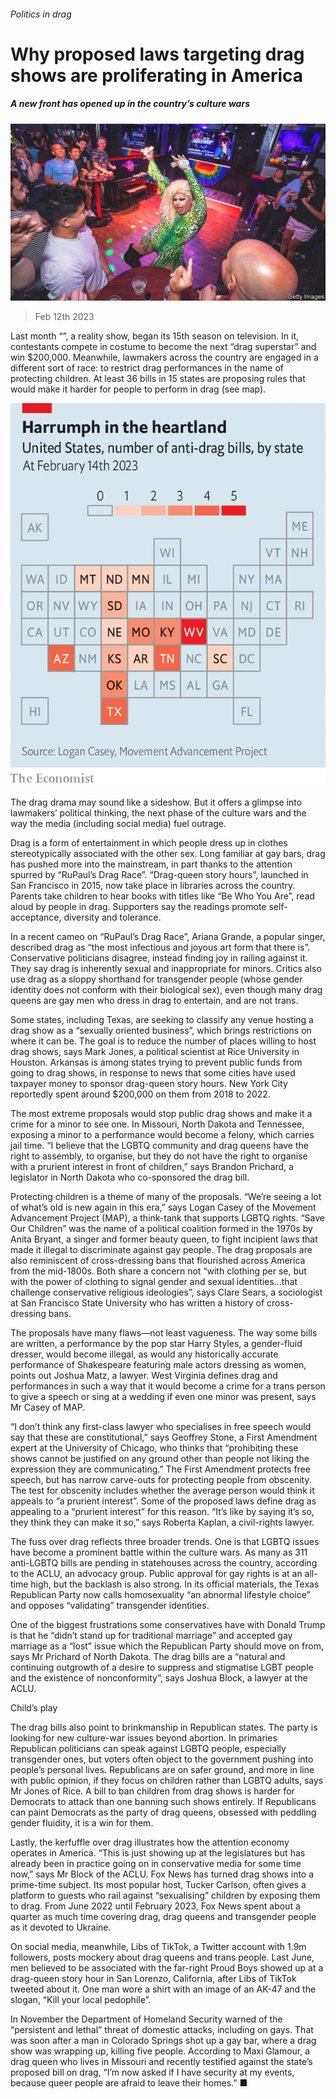 ###### Politics in drag

# Why proposed laws targeting drag shows are proliferating in America 

##### A new front has opened up in the country’s culture wars 

![image](images/20230218_USP001.jpg) 

> Feb 12th 2023 

Last month “”, a reality show, began its 15th season on television. In it, contestants compete in costume to become the next “drag superstar” and win $200,000. Meanwhile, lawmakers across the country are engaged in a different sort of race: to restrict drag performances in the name of protecting children. At least 36 bills in 15 states are proposing rules that would make it harder for people to perform in drag (see map).

![image](images/20230218_USM969.png) 


The drag drama may sound like a sideshow. But it offers a glimpse into lawmakers’ political thinking, the next phase of the culture wars and the way the media (including social media) fuel outrage.

Drag is a form of entertainment in which people dress up in clothes stereotypically associated with the other sex. Long familiar at gay bars, drag has pushed more into the mainstream, in part thanks to the attention spurred by “RuPaul’s Drag Race”. “Drag-queen story hours”, launched in San Francisco in 2015, now take place in libraries across the country. Parents take children to hear books with titles like “Be Who You Are”, read aloud by people in drag. Supporters say the readings promote self-acceptance, diversity and tolerance.

In a recent cameo on “RuPaul’s Drag Race”, Ariana Grande, a popular singer, described drag as “the most infectious and joyous art form that there is”. Conservative politicians disagree, instead finding joy in railing against it. They say drag is inherently sexual and inappropriate for minors. Critics also use drag as a sloppy shorthand for transgender people (whose gender identity does not conform with their biological sex), even though many drag queens are gay men who dress in drag to entertain, and are not trans. 

Some states, including Texas, are seeking to classify any venue hosting a drag show as a “sexually oriented business”, which brings restrictions on where it can be. The goal is to reduce the number of places willing to host drag shows, says Mark Jones, a political scientist at Rice University in Houston. Arkansas is among states trying to prevent public funds from going to drag shows, in response to news that some cities have used taxpayer money to sponsor drag-queen story hours. New York City reportedly spent around $200,000 on them from 2018 to 2022.

The most extreme proposals would stop public drag shows and make it a crime for a minor to see one. In Missouri, North Dakota and Tennessee, exposing a minor to a performance would become a felony, which carries jail time. “I believe that the LGBTQ community and drag queens have the right to assembly, to organise, but they do not have the right to organise with a prurient interest in front of children,” says Brandon Prichard, a legislator in North Dakota who co-sponsored the drag bill. 

Protecting children is a theme of many of the proposals. “We’re seeing a lot of what’s old is new again in this era,” says Logan Casey of the Movement Advancement Project (MAP), a think-tank that supports LGBTQ rights. “Save Our Children” was the name of a political coalition formed in the 1970s by Anita Bryant, a singer and former beauty queen, to fight incipient laws that made it illegal to discriminate against gay people. The drag proposals are also reminiscent of cross-dressing bans that flourished across America from the mid-1800s. Both share a concern not “with clothing per se, but with the power of clothing to signal gender and sexual identities…that challenge conservative religious ideologies”, says Clare Sears, a sociologist at San Francisco State University who has written a history of cross-dressing bans.

The proposals have many flaws—not least vagueness. The way some bills are written, a performance by the pop star Harry Styles, a gender-fluid dresser, would become illegal, as would any historically accurate performance of Shakespeare featuring male actors dressing as women, points out Joshua Matz, a lawyer. West Virginia defines drag and performances in such a way that it would become a crime for a trans person to give a speech or sing at a wedding if even one minor was present, says Mr Casey of MAP. 

“I don’t think any first-class lawyer who specialises in free speech would say that these are constitutional,” says Geoffrey Stone, a First Amendment expert at the University of Chicago, who thinks that “prohibiting these shows cannot be justified on any ground other than people not liking the expression they are communicating.” The First Amendment protects free speech, but has narrow carve-outs for protecting people from obscenity. The test for obscenity includes whether the average person would think it appeals to “a prurient interest”. Some of the proposed laws define drag as appealing to a “prurient interest” for this reason. “It’s like by saying it’s so, they think they can make it so,” says Roberta Kaplan, a civil-rights lawyer. 

The fuss over drag reflects three broader trends. One is that LGBTQ issues have become a prominent battle within the culture wars. As many as 311 anti-LGBTQ bills are pending in statehouses across the country, according to the ACLU, an advocacy group. Public approval for gay rights is at an all-time high, but the backlash is also strong. In its official materials, the Texas Republican Party now calls homosexuality “an abnormal lifestyle choice” and opposes “validating” transgender identities. 

One of the biggest frustrations some conservatives have with Donald Trump is that he “didn’t stand up for traditional marriage” and accepted gay marriage as a “lost” issue which the Republican Party should move on from, says Mr Prichard of North Dakota. The drag bills are a “natural and continuing outgrowth of a desire to suppress and stigmatise LGBT people and the existence of nonconformity”, says Joshua Block, a lawyer at the ACLU. 

Child’s play

The drag bills also point to brinkmanship in Republican states. The party is looking for new culture-war issues beyond abortion. In primaries Republican politicians can speak against LGBTQ people, especially transgender ones, but voters often object to the government pushing into people’s personal lives. Republicans are on safer ground, and more in line with public opinion, if they focus on children rather than LGBTQ adults, says Mr Jones of Rice. A bill to ban children from drag shows is harder for Democrats to attack than one banning such shows entirely. If Republicans can paint Democrats as the party of drag queens, obsessed with peddling gender fluidity, it is a win for them. 

Lastly, the kerfuffle over drag illustrates how the attention economy operates in America. “This is just showing up at the legislatures but has already been in practice going on in conservative media for some time now,” says Mr Block of the ACLU. Fox News has turned drag shows into a prime-time subject. Its most popular host, Tucker Carlson, often gives a platform to guests who rail against “sexualising” children by exposing them to drag. From June 2022 until February 2023, Fox News spent about a quarter as much time covering drag, drag queens and transgender people as it devoted to Ukraine.

On social media, meanwhile, Libs of TikTok, a Twitter account with 1.9m followers, posts mockery about drag queens and trans people. Last June, men believed to be associated with the far-right Proud Boys showed up at a drag-queen story hour in San Lorenzo, California, after Libs of TikTok tweeted about it. One man wore a shirt with an image of an AK-47 and the slogan, “Kill your local pedophile”. 

In November the Department of Homeland Security warned of the “persistent and lethal” threat of domestic attacks, including on gays. That was soon after a man in Colorado Springs shot up a gay bar, where a drag show was wrapping up, killing five people. According to Maxi Glamour, a drag queen who lives in Missouri and recently testified against the state’s proposed bill on drag, “I’m now asked if I have security at my events, because queer people are afraid to leave their homes.” ■


